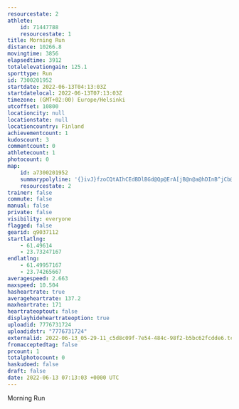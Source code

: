 ```yaml
---
resourcestate: 2
athlete:
    id: 71447788
    resourcestate: 1
title: Morning Run
distance: 10266.8
movingtime: 3856
elapsedtime: 3912
totalelevationgain: 125.1
sporttype: Run
id: 7300201952
startdate: 2022-06-13T04:13:03Z
startdatelocal: 2022-06-13T07:13:03Z
timezone: (GMT+02:00) Europe/Helsinki
utcoffset: 10800
locationcity: null
locationstate: null
locationcountry: Finland
achievementcount: 1
kudoscount: 3
commentcount: 0
athletecount: 1
photocount: 0
map:
    id: a7300201952
    summarypolyline: '{}ivJ}fzoCQtAIhCEdBDlBGd@Qp@ErA[jB@n@a@hDInB^jCb@fAPPN\@zBWbDF~@I`AA|@DhAAp@Z`BTxC`@pCZ|A?rANtABdBFZEvACHQDIVKDKAg@i@mAm@o@j@_@~@cAvDMNi@DQNKbASn@u@pAQh@UTWt@SVYz@SVe@|Ai@hAg@IY_@UCa@Xa@t@{@zBa@j@m@fCe@x@m@f@w@~Bg@|@S~Ak@xAQ|@cAjBMn@C^LfARf@Jx@xAtFRh@Hb@A\ER[b@Od@eB~C_@lA]vBa@xAiA`CiAzEc@t@IbBYnBAd@J^z@`ABz@[rD[pBE`Ao@vADlAEfBDvBL\@`@TpAp@|B\`BNrAHVI`@BRFRx@bAz@r@HpBZr@Np@@n@KrAk@lBa@rBJxAzAbDT?lAt@r@Ht@~@t@fD`@jDTfAEvLH|BA~AD`BCd@FzEE~Ch@hIDlB`@jINfBLdDPrAh@tJNzAHlDXbBLfBPlAn@rBRfBh@xBFlAV|@Y|Ba@~ADRw@Za@E[Ye@uASWsA@iClC[R_BnAQb@Iz@ORi@TOUa@DaAw@YKyAZc@b@aBjDY^O@U_@u@iCc@cA[uAoCwHOo@[}CSiE^oHDaI^oELu@L_@Fw@DiBLwAA{@HuB?eBKuC?}DE_BUwBEuALiB?gIHsAF]~@oADSb@o@DYr@El@{@\YZk@XyAb@gALu@B}@YuFLgGZwAHeAn@w@|@y@J_@As@c@mBOmBSeAy@cBe@_@K]Xy@X{C\eB@e@Ca@WgAmAqCAaAM}@WeAG_CLyCr@qBP{Cd@oD?_AIq@Yk@e@c@AKH]`@eE`@w@`@qAJs@d@uAHy@f@y@`@sAR_ADm@Xs@Nw@v@cBxAwB`AuCdAiBh@qAb@sBr@[XYPcACeAkBoIE_@jAcDt@{Af@kB~@mCl@{@`@aAVQb@{At@cAV_Ab@]`@_A^o@@uBJ}AOu@AcAb@}Bj@kAJ_Bb@eBF}ACuBFmAEs@HmBCaBF}@AgDFyBEaDIgAw@aDk@o@Ia@R_EAaGDq@Ns@G{EL}DGg@Yg@gA{DMmAg@wBWPMKAmBO{@`@wH}AwE}AqDFuBc@aEGcAHm@WBCMDoANyA?cAS{F'
    resourcestate: 2
trainer: false
commute: false
manual: false
private: false
visibility: everyone
flagged: false
gearid: g9037112
startlatlng:
    - 61.49614
    - 23.73247167
endlatlng:
    - 61.49957167
    - 23.74265667
averagespeed: 2.663
maxspeed: 10.504
hasheartrate: true
averageheartrate: 137.2
maxheartrate: 171
heartrateoptout: false
displayhideheartrateoption: true
uploadid: 7776731724
uploadidstr: "7776731724"
externalid: 2022-06-13_05-29-11_c5d8c09f-7e54-484c-98f2-b5bc62fcdde6.tcx
fromacceptedtag: false
prcount: 1
totalphotocount: 0
haskudoed: false
draft: false
date: 2022-06-13 07:13:03 +0000 UTC
---
```

Morning Run